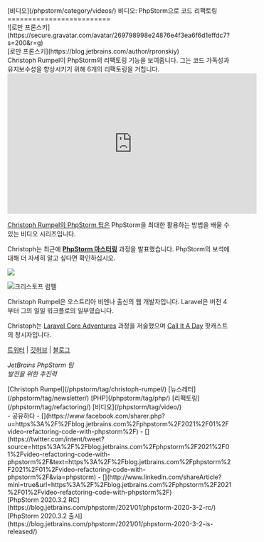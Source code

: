 <div class="content">[비디오](/phpstorm/category/videos/) 비디오: PhpStorm으로 코드 리팩토링 
=========================

<div class="post-info">![로만 프론스키](https://secure.gravatar.com/avatar/269798998e24876e4f3ea6f6d1effdc7?s=200&r=g)<div class="post-info__text"> [로만 프론스키](https://blog.jetbrains.com/author/rpronskiy) <time class="publish-date" data-day="26" data-month="01" data-year="2021" datetime="2021-01-26"></time></div></div> Christoph Rumpel이 PhpStorm의 리팩토링 기능을 보여줍니다. 그는 코드 가독성과 유지보수성을 향상시키기 위해 6개의 리팩토링을 거칩니다.

<iframe allow="accelerometer; autoplay; clipboard-write; encrypted-media; gyroscope; picture-in-picture" allowfullscreen="" frameborder="0" height="315" src="https://www.youtube.com/embed/LamxHRmwK2Q" width="560"></iframe>

 [Christoph Rumpel의 PhpStorm 팁은](https://www.youtube.com/playlist?list=PLQ176FUIyIUZjFbdm7Ux3Okalij5jMAgw) PhpStorm을 최대한 활용하는 방법을 배울 수 있는 비디오 시리즈입니다.

<span id="more-107339"></span>

 Christoph는 최근에 [**PhpStorm 마스터링**](https://masteringphpstorm.com/) 과정을 발표했습니다. PhpStorm의 보석에 대해 더 자세히 알고 싶다면 확인하십시오.

 [![](https://blog.jetbrains.com/wp-content/uploads/2021/01/masterinphpstorm.jpg)](https://masteringphpstorm.com/)

![크리스토프 럼펠](https://blog.jetbrains.com/wp-content/uploads/2020/04/phpstorm-christoph_rumpel_1.jpg)

 Christoph Rumpel은 오스트리아 비엔나 출신의 웹 개발자입니다. Laravel은 버전 4부터 그의 일일 워크플로의 일부였습니다.

 Christoph는 [Laravel Core Adventures](https://laravelcoreadventures.com/) 과정을 저술했으며 [Call It A Day](https://callitaday.transistor.fm/) 팟캐스트의 창시자입니다.

 [트위터](https://twitter.com/christophrumpel) | [깃허브](https://github.com/christophrumpel) | [블로그](https://christoph-rumpel.com/)

 *JetBrains PhpStorm 팀*  
 *발전을 위한 추진력*

<div class="content__row"><div class="tag-list"> [Christoph Rumpel](/phpstorm/tag/christoph-rumpel/) [뉴스레터](/phpstorm/tag/newsletter/) [PHP](/phpstorm/tag/php/) [리팩토링](/phpstorm/tag/refactoring/) [비디오](/phpstorm/tag/video/)</div>- <span>공유하다</span>
- [](https://www.facebook.com/sharer.php?u=https%3A%2F%2Fblog.jetbrains.com%2Fphpstorm%2F2021%2F01%2Fvideo-refactoring-code-with-phpstorm%2F)
- [](https://twitter.com/intent/tweet?source=https%3A%2F%2Fblog.jetbrains.com%2Fphpstorm%2F2021%2F01%2Fvideo-refactoring-code-with-phpstorm%2F&text=https%3A%2F%2Fblog.jetbrains.com%2Fphpstorm%2F2021%2F01%2Fvideo-refactoring-code-with-phpstorm%2F&via=phpstorm)
- [](http://www.linkedin.com/shareArticle?mini=true&url=https%3A%2F%2Fblog.jetbrains.com%2Fphpstorm%2F2021%2F01%2Fvideo-refactoring-code-with-phpstorm%2F)

</div><div class="content__pagination"> [PhpStorm 2020.3.2 RC](https://blog.jetbrains.com/phpstorm/2021/01/phpstorm-2020-3-2-rc/) [PhpStorm 2020.3.2 출시](https://blog.jetbrains.com/phpstorm/2021/01/phpstorm-2020-3-2-is-released/)</div></div><div class="container comments-container"><div class="content"><div id="remark42"></div></div></div>